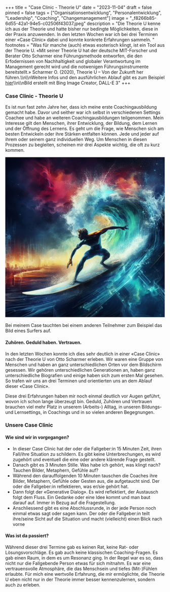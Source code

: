 +++
title = "Case Clinic - Theorie U"
date = "2023-11-04"
draft = false
pinned = false
tags = ["Organisationsentwicklung", "Personalentwicklung", "Leadership", "Coaching", "Changemanagement"]
image = "_f8266b85-6d55-42a1-94e5-c02506f43037.jpeg"
description = "Die Theorie U kenne ich aus der Theorie und hatte bisher nur bedingte Möglichkeiten, diese in der Praxis anzuwenden. In den letzten Wochen war ich bei drei Terminen einer «Case Clinic» dabei und konnte konkrete Erfahrungen sammeln. "
footnotes = "Was für manche (auch) etwas esoterisch klingt, ist ein Tool aus der Theorie U. «Mit seiner Theorie U hat der deutsche MIT-Forscher und Berater Otto Scharmer eine Führungsmethode entworfen, die den Erfodernissen von Nachhaltigkeit und globaler Verantwortung im Management gerecht wird und die notwenigen Führungsinstrumente bereitstellt.» Scharmer O. (2020), Theorie U – Von der Zukunft her führen.\\\n\\\nWeitere Infos und den ausführlichen Ablauf gibt es zum Beispiel [hier](https://hr-pioneers.com/2021/08/tool-case-clinic/)\\\n\\\nBild erstellt mit Bing Image Creator, DALL-E 3"
+++
### Case Clinic - Theorie U

Es ist nun fast zehn Jahre her, dass ich meine erste Coachingausbildung gemacht habe. Davor und seither war ich selbst in verschiedenen Settings Coachee und habe an weiteren Coachingausbildungen teilgenommen. Mein Interesse gilt den Menschen, ihrer Entwicklung, der Bildung, dem Lernen und der Öffnung des Lernens. Es geht um die Frage, wie Menschen sich am besten Entwickeln oder ihre Stärken entfalten können. Jede und jeder auf ihrem oder seinem ganz individuellen Weg. Um Menschen in diesen Prozessen zu begleiten, scheinen mir drei Aspekte wichtig, die oft zu kurz kommen. 

![](_f8266b85-6d55-42a1-94e5-c02506f43037.jpeg)

Bei meinem Case tauchten bei einem anderen Teilnehmer zum Beispiel das Bild eines Surfers auf. 

#### Zuhören. Geduld haben. Vertrauen.

In den letzten Wochen konnte ich dies sehr deutlich in einer «Case Clinic» nach der Theorie U von Otto Scharmer erleben. Wir waren eine Gruppe von Menschen und haben an ganz unterschiedlichen Orten vor dem Bildschirm gesessen. Wir gehören unterschiedlichen Generationen an, haben ganz unterschiedliche Biografien und einige haben sich zum ersten Mal gesehen. So trafen wir uns an drei Terminen und orientierten uns an dem Ablauf dieser «Case Clinic». 

Diese drei Erfahrungen haben mir noch einmal deutlich vor Augen geführt, wovon ich schon lange überzeugt bin. Geduld, Zuhören und Vertrauen brauchen viel mehr Platz in unserem (Arbeits-) Alltag, in unseren Bildungs- und Lernsettings, in Coachings und in so vielen anderen Begegnungen. 

### Unsere Case Clinic

#### Wie sind wir in vorgegangen?

* In dieser Case Clinic hat der oder die Fallgeber:in 15 Minuten Zeit, ihren Fall/ihre Situation zu schildern. Es gibt keine Unterbrechungen, es wird zugehört und eventuell die eine oder andere klärende Frage gestellt. 
* Danach gibt es 3 Minuten Stille. Was habe ich gehört, was klingt nach? Tauchen Bilder, Metaphern, Gefühle auf? 
* Während den darauffolgenden 10 Minuten tauschen die Coaches ihre Bilder, Metaphern, Gefühle oder Gesten aus, die aufgetaucht sind. Der oder die Fallgeber:in reflektieren, was er/sie gehört hat. 
* Dann folgt der «Generative Dialog». Es wird reflektiert, der Austausch folgt dem Fluss. Ein Gedanke oder eine Idee kommt und man baut darauf auf. Immer in Bezug auf die Fragestellung.
* Anschliessend gibt es eine Abschlussrunde, in der jede Person noch einmal etwas sagt oder sagen kann. Der oder die Fallgeber:in teilt ihre/seine Sicht auf die Situation und macht (vielleicht) einen Blick nach vorne

#### Was ist da passiert? 

Während dieser drei Termine gab es keinen Rat, keine Rat- oder Lösungsvorschläge. Es gab auch keine klassischen Coaching-Fragen. Es gab einen Raum, in dem es um Resonanz ging. In der Regel war es so, dass nicht nur die Fallgebende Person etwas für sich mitnahm. Es war eine vertrauensvolle Atmosphäre, die das Menschsein und tiefes (Mit-)Fühlen erlaubte. Für mich eine wertvolle Erfahrung, die mir ermöglichte, die Theorie U eben nicht nur in der Theorie immer besser kennenzulernen, sondern auch zu erleben.